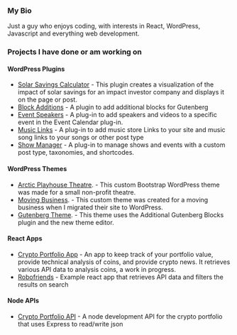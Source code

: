 ### My Bio

Just a guy who enjoys coding, with interests in React, WordPress, Javascript and everything web development.

### Projects I have done or am working on

#### WordPress Plugins

* [Solar Savings Calculator](https://github.com/pgmarco11/solar-savings) - This plugin creates a visualization of the impact of solar savings for an impact investor company and displays it on the page or post.
* [Block Additions](https://github.com/pgmarco11/block-additions) - A plugin to add additional blocks for Gutenberg
* [Event Speakers](https://github.com/pgmarco11/event-speakers-videos) - A plug-in to add speakers and videos to a specific event in the Event Calendar plug-in.
* [Music Links](https://github.com/pgmarco11/music-links) - A plug-in to add music store Links to your site and music song links to your songs or other post type
* [Show Manager](https://github.com/pgmarco11/show-manager) - A plug-in to manage shows and events with a custom post type, taxonomies, and shortcodes.

#### WordPress Themes
* [Arctic Playhouse Theatre](https://github.com/pgmarco11/themes/tree/master/Arcticplayhouse). - This custom Bootstrap WordPress theme was made for a small non-profit theatre.
* [Moving Business](https://github.com/pgmarco11/themes/tree/master/arpingroup). - This custom theme was created for a moving business when I migrated their site to WordPress.
* [Gutenberg Theme](https://github.com/pgmarco11/themes/tree/master/udemy). - This theme uses the Additional Gutenberg Blocks plugin and the new theme editor.
  

#### React Apps

* [Crypto Portfolio App](https://github.com/pgmarco11/crypto-portoflio-app) - An app to keep track of your portfolio value, provide technical analysis of coins, and provide crypto news. It retrieves various API data to analysis coins, a work in progress.
* [Robofriends](https://github.com/pgmarco11/robofriends) - Example react app that retrieves API data and filters the results on search

#### Node APIs

* [Crypto Portfolio API](https://github.com/pgmarco11/crypto-portfolio-api) - A node development API for the crypto portfolio that uses Express to read/write json 
